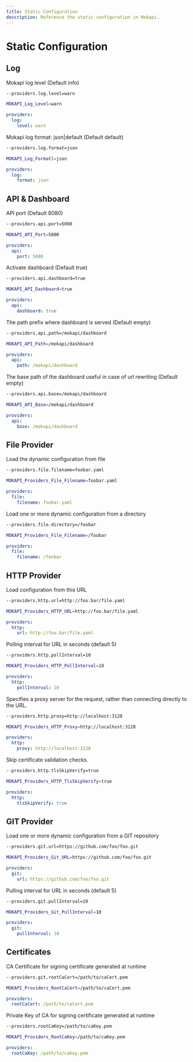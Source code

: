 ```yaml
---
title: Static Configuration
description: Reference the static configuration in Mokapi.
---
```

# Static Configuration

## Log
Mokapi log level (Default info)
```bash tab=CLI
--providers.log.level=warn
```
```bash tab=Env
MOKAPI_Log_Level=warn
```
```yaml tab=File (YAML)
providers:
  log:
    level: warn
```

Mokapi log format: json|default (Default default)
```bash tab=CLI
--providers.log.format=json
```
```bash tab=Env
MOKAPI_Log_Formatl=json
```
```yaml tab=File (YAML)
providers:
  log:
    format: json
```

## API & Dashboard
API port (Default 8080)
```bash tab=CLI
--providers.api.port=5000
```
```bash tab=Env
MOKAPI_API_Port=5000
```
```yaml tab=File (YAML)
providers:
  api:
    port: 5000
```

Activate dashboard (Default true)
```bash tab=CLI
--providers.api.dashboard=true
```
```bash tab=Env
MOKAPI_API_Dashboard=true
```
```yaml tab=File (YAML)
providers:
  api:
    dashboard: true
```

The path prefix where dashboard is served (Default empty)
```bash tab=CLI
--providers.api.path=/mokapi/dashboard
```
```bash tab=Env
MOKAPI_API_Path=/mokapi/dashboard
```
```yaml tab=File (YAML)
providers:
  api:
    path: /mokapi/dashboard
```

The base path of the dashboard useful in case of url rewriting (Default empty)
```bash tab=CLI
--providers.api.base=/mokapi/dashboard
```
```bash tab=Env
MOKAPI_API_Base=/mokapi/dashboard
```
```yaml tab=File (YAML)
providers:
  api:
    base: /mokapi/dashboard
```

## File Provider
Load the dynamic configuration from file
```bash tab=CLI
--providers.file.filename=foobar.yaml
```
```bash tab=Env
MOKAPI_Providers_File_Filename=foobar.yaml
```
```yaml tab=File (YAML)
providers:
  file:
    filename: foobar.yaml
```

Load one or more dynamic configuration from a directory
```bash tab=CLI
--providers.file.directory=/foobar
```
```bash tab=Env
MOKAPI_Providers_File_Filename=/foobar
```
```yaml tab=File (YAML)
providers:
  file:
    filename: /foobar
```

## HTTP Provider
Load configuration from this URL
```bash tab=CLI
--providers.http.url=http://foo.bar/file.yaml
```
```bash tab=Env
MOKAPI_Providers_HTTP_URL=http://foo.bar/file.yaml
```
```yaml tab=File (YAML)
providers:
  http:
    url: http://foo.bar/file.yaml
```

Polling interval for URL in seconds (default 5)
```bash tab=CLI
--providers.http.pollInterval=10
```
```bash tab=Env
MOKAPI_Providers_HTTP_PollInterval=10
```
```yaml tab=File (YAML)
providers:
  http:
    pollInterval: 10
```

Specifies a proxy server for the request, rather than connecting directly to the URL.
```bash tab=CLI
--providers.http.proxy=http://localhost:3128
```
```bash tab=Env
MOKAPI_Providers_HTTP_Proxy=http://localhost:3128
```
```yaml tab=File (YAML)
providers:
  http:
    proxy: http://localhost:3128
```

Skip certificate validation checks.
```bash tab=CLI
--providers.http.tlsSkipVerify=true
```
```bash tab=Env
MOKAPI_Providers_HTTP_TlsSkipVerify=true
```
```yaml tab=File (YAML)
providers:
  http:
    tlsSkipVerify: true
```

## GIT Provider
Load one or more dynamic configuration from a GIT repository
```bash tab=CLI
--providers.git.url=https://github.com/foo/foo.git
```
```bash tab=Env
MOKAPI_Providers_Git_URL=https://github.com/foo/foo.git
```
```yaml tab=File (YAML)
providers:
  git:
    url: https://github.com/foo/foo.git
```

Pulling interval for URL in seconds (default 5)
```bash tab=CLI
--providers.git.pullInterval=10
```
```bash tab=Env
MOKAPI_Providers_Git_PullInterval=10
```
```yaml tab=File (YAML)
providers:
  git:
    pullInterval: 10
```

## Certificates
CA Certificate for signing certificate generated at runtime
```bash tab=CLI
--providers.git.rootCaCert=/path/to/caCert.pem
```
```bash tab=Env
MOKAPI_Providers_RootCaCert=/path/to/caCert.pem
```
```yaml tab=File (YAML)
providers:
  rootCaCert: /path/to/caCert.pem
```

Private Key of CA for signing certificate generated at runtime
```bash tab=CLI
--providers.rootCaKey=/path/to/caKey.pem
```
```bash tab=Env
MOKAPI_Providers_RootCaKey=/path/to/caKey.pem
```
```yaml tab=File (YAML)
providers:
  rootCaKey: /path/to/caKey.pem
```
